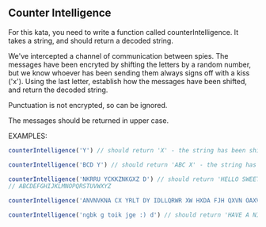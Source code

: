 ## Counter Intelligence

For this kata, you need to write a function called counterIntelligence. It takes a string, and should return a decoded string. 

We've intercepted a channel of communication between spies. The messages have been encryted by shifting the letters by a random number, but we know whoever has been sending them always signs off with a kiss ('x'). Using the last letter, establish how the messages have been shifted, and return the decoded string. 

Punctuation is not encrypted, so can be ignored. 

The messages should be returned in upper case.



EXAMPLES: 

```javascript
counterIntelligence('Y') // should return 'X' - the string has been shifted by 1. 
```

```javascript
counterIntelligence('BCD Y') // should return 'ABC X' - the string has been shifted by 1
```


```javascript
counterIntelligence('NKRRU YCKKZNKGXZ D') // should return 'HELLO SWEETHEART X'
// ABCDEFGHIJKLMNOPQRSTUVWXYZ
```

```javascript
counterIntelligence('ANVNVKNA CX YRLT DY IDLLQRWR XW HXDA FJH QXVN OAXV FXAT, MJAURWP G') // should return 'REMEMBER TO PICK UP ZUCCHINI ON YOUR WAY HOME FROM WORK, DARLING X'
```

```javascript
counterIntelligence('ngbk g toik jge :) d') // should return 'HAVE A NICE DAY :) X'
```
